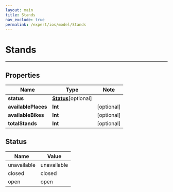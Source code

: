 ```yaml
---
layout: main
title: Stands
nav_exclude: true
permalink: /expert/ios/model/Stands
---
```


# Stands

---

## Properties

Name | Type | Note
---- | ---- | ----
**status** | [**Status**](#Status)[optional] 
**availablePlaces** | **Int** | [optional] 
**availableBikes** | **Int** | [optional] 
**totalStands** | **Int** | [optional] 

## Status
Name | Value
---- | -----
unavailable | unavailable
closed | closed
open | open

